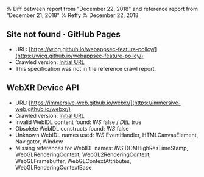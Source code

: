 % Diff between report from "December 22, 2018" and reference report from "December 21, 2018"
% Reffy
% December 22, 2018

## Site not found · GitHub Pages

- URL: [https://wicg.github.io/webappsec-feature-policy/](https://wicg.github.io/webappsec-feature-policy/)
- Crawled version: [Initial URL](https://wicg.github.io/webappsec-feature-policy/)
- This specification was not in the reference crawl report.


## WebXR Device API

- URL: [https://immersive-web.github.io/webxr/](https://immersive-web.github.io/webxr/)
- Crawled version: [Initial URL](https://immersive-web.github.io/webxr/)
- Invalid WebIDL content found: *INS* false / *DEL* true
- Obsolete WebIDL constructs found: *INS* false
- Unknown WebIDL names used: *INS* EventHandler, HTMLCanvasElement, Navigator, Window
- Missing references for WebIDL names: *INS* DOMHighResTimeStamp, WebGLRenderingContext, WebGL2RenderingContext, WebGLFramebuffer, WebGLContextAttributes, WebGLRenderingContextBase


